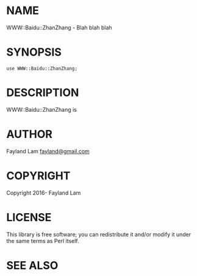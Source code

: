 # NAME

WWW::Baidu::ZhanZhang - Blah blah blah

# SYNOPSIS

    use WWW::Baidu::ZhanZhang;

# DESCRIPTION

WWW::Baidu::ZhanZhang is

# AUTHOR

Fayland Lam <fayland@gmail.com>

# COPYRIGHT

Copyright 2016- Fayland Lam

# LICENSE

This library is free software; you can redistribute it and/or modify
it under the same terms as Perl itself.

# SEE ALSO
